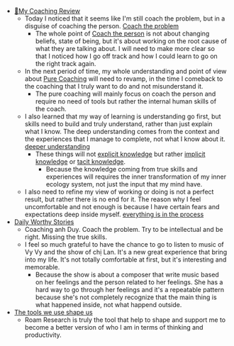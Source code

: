 - [📝My Coaching Review](<📝My Coaching Review.md>)
    - Today I noticed that it seems like I'm still coach the problem, but in a disguise of coaching the person.  [Coach the problem](<Coach the problem.md>)
        - The whole point of [Coach the person](<Coach the person.md>) is not about changing beliefs, state of being, but it's about working on the root cause of what they are talking about. I will need to make more clear so that I noticed how I go off track and how I could learn to go on the right track again.
    - In the next period of time, my whole understanding and point of view about [Pure Coaching](<Pure Coaching.md>) will need to revamp, in the time I comeback to the coaching that I truly want to do and not misunderstand it.
        - The pure coaching will mainly focus on coach the person and require no need of tools but rather the internal human skills of the coach.
    - I also learned that my way of learning is understanding go first, but skills need to build and truly understand, rather than just explain what I know. The deep understanding comes from the context and the experiences that I manage to complete, not what I know about it. [deeper understanding](<deeper understanding.md>)
        - These things will not [explicit knowledge](<explicit knowledge.md>) but rather [implicit knowledge](<implicit knowledge.md>) or [tacit knowledge](<tacit knowledge.md>). 
            - Because the knowledge coming from true skills and experiences will requires the inner transformation of my inner ecology system, not just the input that my mind have.
    - I also need to refine my view of working or doing is not a perfect result, but rather there is no end for it. The reason why I feel uncomfortable and not enough is because I have certain fears and expectations deep inside myself. [everything is in the process](<everything is in the process.md>)
- [Daily Worthy Stories](<Daily Worthy Stories.md>)
    - Coaching anh Duy. Coach the problem. Try to be intellectual and be right. Missing the true skills. 
    - I feel so much grateful to have the chance to go to listen to music of Vy Vy and the show of chị Lan. It's a new great experience that bring into my life. It's not totally comfortable at first, but it's interesting and memorable. 
        - Because the show is about a composer that write music based on her feelings and the person related to her feelings. She has a hard way to go through her feelings and it's a repeatable pattern because she's not completely recognize that the main thing is what happened inside, not what happend outside.
-  [The tools we use shape us](<The tools we use shape us.md>)
    - Roam Research is truly the tool that help to shape and support me to become a better version of who I am in terms of thinking and productivity.
